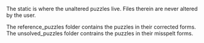 The static is where the unaltered puzzles live. 
Files therein are never altered by the user.

The reference_puzzles folder contains the puzzles in their corrected forms.
The unsolved_puzzles folder contrains the puzzles in their misspelt forms. 